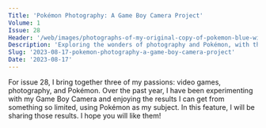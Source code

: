 ```yaml
---
Title: 'Pokémon Photography: A Game Boy Camera Project'
Volume: 1
Issue: 28
Header: '/web/images/photographs-of-my-original-copy-of-pokemon-blue-with-very-different-cameras-left-is-my-regular-mobil.png'
Description: 'Exploring the wonders of photography and Pokémon, with the limitations of the Game Boy Camera. Plus, the latest Pokémon news and more from the Johto Times mailbag!'
Slug: '2023-08-17-pokemon-photography-a-game-boy-camera-project'
Date: '2023-08-17'
---
```

For issue 28, I bring together three of my passions: video games, photography, and Pokémon. Over the past year, I have been experimenting with my Game Boy Camera and enjoying the results I can get from something so limited, using Pokémon as my subject. In this feature, I will be sharing those results. I hope you will like them!